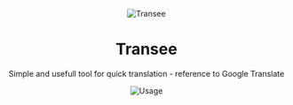 <div align="center">

![Transee](https://alessioforte.github.io/transee/static/icon_128x128.png)

# Transee
Simple and usefull tool for quick translation - reference to Google Translate

![Usage](https://alessioforte.github.io/transee/static/rainbow500.gif)

</div>
